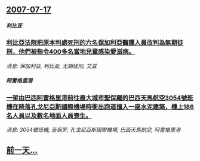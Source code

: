 ## [2007-07-17](/news/2007/07/17/index.md)

##### 利比亚
### [利比亞法院把原本判處死刑的六名保加利亞醫護人員改判為無期徒刑，他們被指令400多名當地兒童感染愛滋病。](/news/2007/07/17/利比亞法院把原本判處死刑的六名保加利亞醫護人員改判為無期徒刑-他們被指令400多名當地兒童感染愛滋病.md)
_消息: 保加利亚, 利比亚, 无期徒刑, 艾滋_

##### 阿雷格里港
### [一架由巴西阿雷格里港前往最大城市聖保羅的巴西天馬航空3054號班機在降落孔戈尼亞斯國際機場時衝出跑道撞入一座水泥建築，機上186名人員以及數名地面人員喪生。](/news/2007/07/17/一架由巴西阿雷格里港前往最大城市聖保羅的巴西天馬航空3054號班機在降落孔戈尼亞斯國際機場時衝出跑道撞入一座水泥建築-機.md)
_消息: 3054號班機, 圣保罗, 孔戈尼亞斯國際機場, 巴西天馬航空, 阿雷格里港_

## [前一天...](/news/2007/07/16/index.md)

